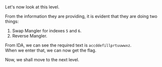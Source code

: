 Let's now look at this level.  

From the information they are providing, it is evident that they are doing two things:  
1. Swap Mangler for indexes `5` and `6`.
2. Reverse Mangler.

From IDA, we can see the required text is `accddefillprtuuwwxz`.  
When we enter that, we can now get the flag.  
<!-- Flag: ~pwn.college{QpgI1FBP9hsJPKQVRjYcVhpaJdg.0VM2IDL4UDOzQzW}~ -->
Now, we shall move to the next level.  